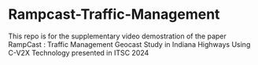 # Rampcast-Traffic-Management
This repo is for the supplementary video demostration of the paper RampCast : Traffic Management Geocast Study in Indiana Highways Using C-V2X Technology presented in ITSC 2024 
